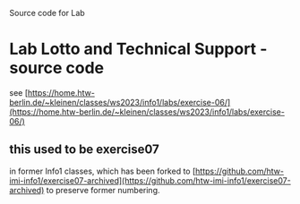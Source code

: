 Source code for Lab 
# Lab Lotto and Technical Support - source code

see [https://home.htw-berlin.de/~kleinen/classes/ws2023/info1/labs/exercise-06/](https://home.htw-berlin.de/~kleinen/classes/ws2023/info1/labs/exercise-06/)


## this used to be exercise07 
in former Info1 classes, which has 
been forked to 
[https://github.com/htw-imi-info1/exercise07-archived](https://github.com/htw-imi-info1/exercise07-archived)
to preserve former numbering.

